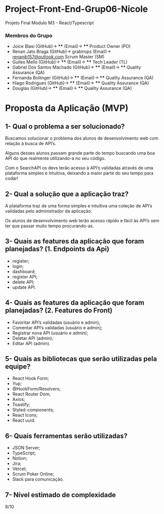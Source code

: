 # Project-Front-End-Grup06-Nicole

Projeto Final Modulo M3 - React/Typescript

### Membros do Grupo

- Joice Blasi (GitHub)-> ******\*\******* (Email)-> ******\*\******* Product Owner (PO)
- Renan Jato Braga (GitHub)-> grabirops (Email)-> renanjb157@outlook.com Scrum Master (SM)
- Guiles Mello (GitHub)-> ******\*\******* (Email)-> ******\*\******* Tech Leader (TL)
- Gabriel Dos Santos Machado (GitHub)-> ******\*\******* (Email)-> ******\*\******* Quality Assurance (QA)
- Fernanda Bollinger (GitHub)-> ******\*\******* (Email)-> ******\*\******* Quality Assurance (QA)
- Hiago Rodrigues (GitHub)-> ******\*\******* (Email)-> ******\*\******* Quality Assurance (QA)
- Douglas (GitHub)-> ******\*\******* (Email)-> ******\*\******* Quality Assurance (QA)

# Proposta da Aplicação (MVP)

## 1- Qual o problema a ser solucionado?

Buscamos solucionar o problema dos alunos de desenvolvimento web com relação à busca de API’s.

Alguns desses alunos passam grande parte do tempo buscando uma boa API do que realmente utilizando-a no seu código.

Com o SearchAPI os devs terão acesso à API’s validadas através de uma plataforma simples e intuitiva, deixando a maior parte do seu tempo para codar!

## 2- Qual a solução que a aplicação traz?

A plataforma traz de uma forma simples e intuitiva uma coleção de API’s validadas pelo administrador da aplicação.

Os alunos de desenvolvimento web terão acesso rápido e fácil às API’s sem ter que passar muito tempo procurando-as.

## 3- Quais as features da aplicação que foram planejadas? (1. Endpoints da Api)

- register;
- login;
- dashboard;
- register API;
- delete API;
- update API.

## 4- Quais as features da aplicação que foram planejadas? (2. Features do Front)

- Favoritar API’s validadas (usuário e admin);
- Comentar API’s validadas (usuário e admin);
- Registrar nova API (usuário e admin);
- Deletar API (admin);
- Editar API (admin).

## 5- Quais as bibliotecas que serão utilizadas pela equipe?

- React Hook Form;
- Yup;
- @HookForm/Resolvers;
- React Router Dom;
- Axios;
- Toastify;
- Styled-components;
- React Icons;
- React uuid.

## 6- Quais ferramentas serão utilizadas?

- JSON Server;
- TypeScript;
- Notion;
- Jira;
- Vercel;
- Scrum Poker Online;
- Slack para comunicação.

## 7- Nível estimado de complexidade

8/10
